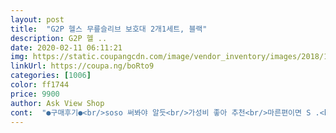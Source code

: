 ```yaml
---
layout: post 
title:  "G2P 헬스 무릎슬리브 보호대 2개1세트, 블랙" 
description: G2P 헬 ..
date: 2020-02-11 06:11:21 
img: https://static.coupangcdn.com/image/vendor_inventory/images/2018/10/26/19/7/ca7c869c-06cb-4d52-8289-b93b3799e9c4.jpg 
linkUrl: https://coupa.ng/boRto9 
categories: [1006] 
color: ff1744 
price: 9900 
author: Ask View Shop 
cont:  "●구매후기●<br/>soso 써봐야 알듯<br/>가성비 좋아 추천<br/>마른편이면 S .<br/>.<br/>참고요<br/>상단 내부 실리콘밴딩 흘러 내림 방지해줌 이게 좋음<br/>일반인은 M사용이 맞음<br/>조아요<br/>" 
---
```

